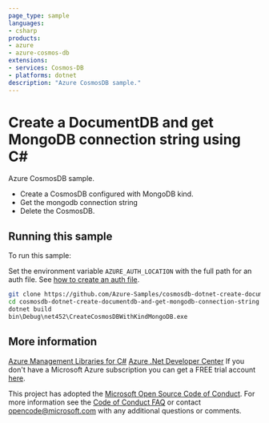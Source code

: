 ```yaml
---
page_type: sample
languages:
- csharp
products:
- azure
- azure-cosmos-db
extensions:
- services: Cosmos-DB
- platforms: dotnet
description: "Azure CosmosDB sample."
---
```


# Create a DocumentDB and get MongoDB connection string using C#

 Azure CosmosDB sample.
 
- Create a CosmosDB configured with MongoDB kind.
- Get the mongodb connection string
- Delete the CosmosDB.


## Running this sample

To run this sample:

Set the environment variable `AZURE_AUTH_LOCATION` with the full path for an auth file. See [how to create an auth file](https://github.com/Azure/azure-libraries-for-net/blob/master/AUTH.md).

```bash
git clone https://github.com/Azure-Samples/cosmosdb-dotnet-create-documentdb-and-get-mongodb-connection-string.git
cd cosmosdb-dotnet-create-documentdb-and-get-mongodb-connection-string
dotnet build
bin\Debug\net452\CreateCosmosDBWithKindMongoDB.exe
```

## More information

[Azure Management Libraries for C#](https://github.com/Azure/azure-sdk-for-net/tree/Fluent)
[Azure .Net Developer Center](https://azure.microsoft.com/en-us/develop/net/)
If you don't have a Microsoft Azure subscription you can get a FREE trial account [here](http://go.microsoft.com/fwlink/?LinkId=330212).

This project has adopted the [Microsoft Open Source Code of Conduct](https://opensource.microsoft.com/codeofconduct/). For more information see the [Code of Conduct FAQ](https://opensource.microsoft.com/codeofconduct/faq/) or contact [opencode@microsoft.com](mailto:opencode@microsoft.com) with any additional questions or comments.
